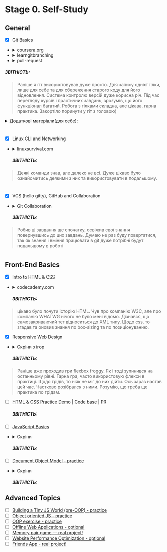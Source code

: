 # Stage 0. Self-Study
## General
 - [x] Git Basics
  - <details>
        <summary>coursera.org</summary>
        <img src="./img/stage0/coursera.png" alt='screenshots from coursera'>
        <img src="./img/stage0/coursera2.png" alt='screenshots from coursera'></details>
  - <details>
        <summary>learngitbranching</summary>
        <img src="./img/stage0/git.png"alt='screenshots from learngitbranching'>        
        <img src="./img/stage0/git2.png" alt='screenshots from learngitbranching'></details>
  - <details>
        <summary>pull-request</summary>
        <img src="./img/stage0/github.png" alt='screenshot from github'></details>

  ##### ЗВІТНІСТЬ:
  >Раніше я гіт використовував дуже просто. Для запису однієї гілки, лише для себе та для сбереження старого коду для його відновлення. Система контролю версій дуже корисна річ. Під час перегляду курсів і практичних завдань, зрозумів, що його функціонал багатий. Робота з гілками складна, але цікава. гарна практика. Закортіло поринути у гіт з головою)
      
  <details><summary>Додаткові матеріали(для себе):</summary>
 
###### [Лекція по Git від Олексія Руденка](https://www.youtube.com/playlist?list=PLS8sEUxbfFY9MnPIFPTNlaS5xX7P5Ge-5)
###### [Git за 30 хвилин](https://codeguida.com/post/453)
###### [Git tips](http://sixrevisions.com/web-development/git-tips/) — закріпити свої знання про Git
###### [About Merge Conflicts](https://docs.github.com/en/free-pro-team@latest/github/collaborating-with-issues-and-pull-requests/about-merge-conflicts)
###### [Resoilving a Merge Conflict](https://docs.github.com/en/free-pro-team@latest/github/collaborating-with-issues-and-pull-requests/resolving-a-merge-conflict-using-the-command-line)
###### [Communicating using Markdown](https://lab.github.com/githubtraining/communicating-using-markdown)
###### [Learn anything front-end](https://learn-anything.xyz/web-development/front-end)
###### [How to Learn and Cope with Negative Thoughts](https://guides.hexlet.io/learning/)
 
  </details>
  
#
   
 - [x] Linux CLI and Networking
  - <details>
        <summary>linuxsurvival.com</summary>
        <img src="./task_linux_cli/linuxsurvival.png" alt='screenshots from linuxsurvival'>
        <img src="./task_linux_cli/linuxsurvival2.png" alt='screenshots from linuxsurvival'>
        <img src="./task_linux_cli/linuxsurvival3.png" alt='screenshots from linuxsurvival'>
        <img src="./task_linux_cli/linuxsurvival4.png" alt='screenshots from linuxsurvival'>
        </details>
  
    ##### ЗВІТНІСТЬ:
  >Деякі команди знав, але далеко не всі. Дуже цікаво було ознайомитись деякими з них та використовувати в подальшому.
  
#

 - [x] VCS (hello gitty), GitHub and Collaboration
  - <details>
        <summary>Git Collaboration</summary>
        <img src="./task_git_collaboration/1.png" alt='screenshots from git collaboration'>
        <img src="./task_git_collaboration/2.png" alt='screenshots from git collaboration'>
        </details>
        
    ##### ЗВІТНІСТЬ:
  >Робив ці завдання ще спочатку, освіжив свої знання повернувшись до цих завдань. Думаю не раз буду повертатися, так як знання і вміння працювати в git дуже потрібні будут подальшому в роботі
  
#
## Front-End Basics
 - [x] Intro to HTML & CSS
  - <details>
        <summary>codecademy.com</summary>
        <img src="./task_html_css_intro/html.png" alt='Intro to HTML'>
        <img src="./task_html_css_intro/css.png" alt='Intro to CSS'>
        </details>
        
    ##### ЗВІТНІСТЬ:
  >цікаво було почути історію HTML. Чув про компанію W3C, але про компанію WHATWG нічого не було мені відомо. Дізнався, що самозакриваючий тег відноситься до XML типу. Щодо css, то згадав та оновив знання по box-sizing та по позиціонуванню.
- [x] Responsive Web Design
 - <details>
        <summary>Скріни з ігор</summary>
        <img src="./task_responsive_web_design/frog.png" alt='screenshot FLEXBOX FROGGY'>
        <img src="./task_responsive_web_design/carrot.png" alt='screenshot GRID GARDEN'>
        </details>

    ##### ЗВІТНІСТЬ:
  >Раніше вже проходив гри flexbox froggy. Як і тоді зупинився на останньому рівні. Гарна гра, часто використовую флекси в практиці. Щодо грідів, то ніяк не міг до них дійти. Ось зараз настав цей час. Частково розібрался з ними. Розумію, що треба ще практика по грідам.

- [ ] [HTML & CSS Practice](https://github.com/kottans/frontend/blob/2022_UA/tasks/html-css-popup.md)
  [Demo](https://okylistik.github.io/kottans-frontend) | [Code base](https://github.com/Okylistik/kottans-frontend/tree/popup) | [PR](https://github.com/kottans/frontend-2022-homeworks/pull/497)

    ##### ЗВІТНІСТЬ:
  >
- [ ] [JavaScript Basics](https://github.com/kottans/frontend/blob/2022_UA/tasks/js-basics.md)
 - <details>
        <summary>Скріни</summary>
        <img src="./task_js_basics/coursera.png" alt='JavaScript Basics coursera'>
        </details>

    ##### ЗВІТНІСТЬ:
  >
- [ ] [Document Object Model - practice](https://github.com/kottans/frontend/blob/2022_UA/tasks/js-dom.md)
 - <details>
        <summary>Скріни</summary>
        <img src="./task_dom_js/coursera.png" alt='Document Object Model coursera'>
        </details>

    ##### ЗВІТНІСТЬ:
  >

## Advanced Topics
- [ ] [Building a Tiny JS World (pre-OOP) - practice](https://github.com/kottans/frontend/blob/2022_UA/tasks/js-pre-oop.md)
- [ ] [Object oriented JS - practice](https://github.com/kottans/frontend/blob/2022_UA/tasks/js-oop.md)
- [ ] [OOP exercise - practice](https://github.com/kottans/frontend/blob/2022_UA/tasks/js-post-oop.md)
- [ ] [Offline Web Applications - optional](https://github.com/kottans/frontend/blob/2022_UA/tasks/app-design-offline.md)
- [ ] [Memory pair game — real project!](https://github.com/kottans/frontend/blob/2022_UA/tasks/memory-pair-game.md)
- [ ] [Website Performance Optimization - optional](https://github.com/kottans/frontend/blob/2022_UA/tasks/app-design-performance.md)
- [ ] [Friends App - real project!](https://github.com/kottans/frontend/blob/2022_UA/tasks/friends-app.md)
